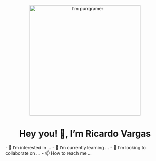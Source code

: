 <p align="center"> <img src="https://cdn.dribbble.com/users/2789762/screenshots/8630894/media/583b209224b027954cb6e8b9901cb731.gif" alt="I´m purrgramer" width="350" /> </p><h1 align="center">Hey you! 👋, I’m Ricardo Vargas</h1>
- 👀 I’m interested in ...
- 🌱 I’m currently learning ...
- 💞️ I’m looking to collaborate on ...
- 📫 How to reach me ...

<!---
Ricardo-Vargas-Gonzalez/Ricardo-Vargas-Gonzalez is a ✨ special ✨ repository because its `README.md` (this file) appears on your GitHub profile.
You can click the Preview link to take a look at your changes.
--->
